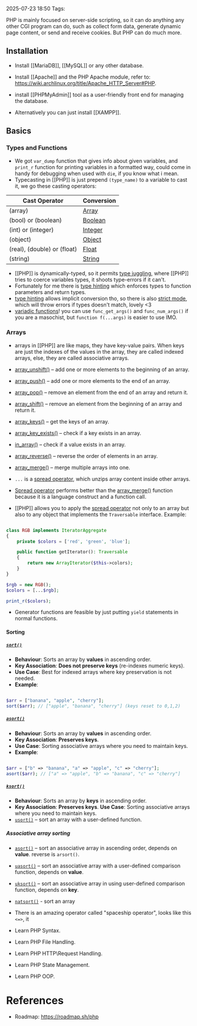 2025-07-23 18:50
Tags: 

PHP is mainly focused on server-side scripting, so it can do anything any other CGI program can do, such as collect form data, generate dynamic page content, or send and receive cookies. But PHP can do much more.

## Installation

-  Install [[MariaDB]], [[MySQL]] or any other database.  
- Install [[Apache]] and the PHP Apache module, refer to: https://wiki.archlinux.org/title/Apache_HTTP_Server#PHP.
- install [[PHPMyAdmin]] tool as a user-friendly front end for managing the database.

- Alternatively you can just install [[XAMPP]].

## Basics

### Types and Functions

- We got `var_dump` function that gives info about given variables, and `print_r` function for printing variables in a formatted way, could come in handy for debugging when used with `die`, if you know what i mean.
- Typecasting in [[PHP]] is just prepend `(type_name)` to a variable to cast it, we go these casting operators:

| Cast Operator               | Conversion                                                       |
| --------------------------- | ---------------------------------------------------------------- |
| (array)                     | [Array](https://www.phptutorial.net/php-tutorial/php-array/)     |
| (bool) or (boolean)         | [Boolean](https://www.phptutorial.net/php-tutorial/php-boolean/) |
| (int) or (integer)          | [Integer](https://www.phptutorial.net/php-tutorial/php-int/)     |
| (object)                    | [Object](https://www.phptutorial.net/php-oop/php-objects/)       |
| (real), (double) or (float) | [Float](https://www.phptutorial.net/php-tutorial/php-float/)     |
| (string)                    | [String](https://www.phptutorial.net/php-tutorial/php-string/)   |
- [[PHP]] is dynamically-typed, so it permits [type juggling](https://www.phptutorial.net/php-tutorial/php-type-juggling/), where [[PHP]] tries to coerce variables types, it shoots type-errors if it can't.
- Fortunately for me there is [type hinting](https://www.phptutorial.net/php-tutorial/php-type-hints/) which enforces types to function parameters and return types.
- [type hinting](https://www.phptutorial.net/php-tutorial/php-type-hints/) allows implicit conversion tho, so there is also [strict mode](https://www.phptutorial.net/php-tutorial/php-strict_types/), which will throw errors if types doesn't match, lovely <3 
- [variadic functions](https://www.phptutorial.net/php-tutorial/php-variadic-functions/)! you can use `func_get_args()` and `func_num_args()` if you are a masochist, but `function f(...args)` is easier to use IMO.

### Arrays
- arrays in [[PHP]] are like maps, they have key-value pairs. When keys are just the indexes of the values in the array, they are called indexed arrays, else, they are called associative arrays.

- [array_unshift()](https://www.phptutorial.net/php-tutorial/php-array_unshift/) – add one or more elements to the beginning of an array.
- [array_push()](https://www.phptutorial.net/php-tutorial/php-array_push/) – add one or more elements to the end of an array.
- [array_pop()](https://www.phptutorial.net/php-tutorial/php-array_pop/) – remove an element from the end of an array and return it.
- [array_shift()](https://www.phptutorial.net/php-tutorial/php-array_shift/) – remove an element from the beginning of an array and return it.
- [array_keys()](https://www.phptutorial.net/php-tutorial/php-array_keys/) – get the keys of an array.
- [array_key_exists()](https://www.phptutorial.net/php-tutorial/php-array_key_exists/) – check if a key exists in an array.
- [in_array()](https://www.phptutorial.net/php-tutorial/php-in_array/) – check if a value exists in an array.
- [array_reverse()](https://www.phptutorial.net/php-tutorial/php-array_reverse/) – reverse the order of elements in an array.
- [array_merge()](https://www.phptutorial.net/php-tutorial/php-array_merge/) – merge multiple arrays into one.

- `...` is a [spread operator](https://www.phptutorial.net/php-tutorial/php-spread-operator/), which unzips array content inside other arrays.
- [Spread operator](https://www.phptutorial.net/php-tutorial/php-spread-operator/) performs better than the [array_merge()](https://www.phptutorial.net/php-tutorial/php-array_merge/) function because it is a language construct and a function call.
- [[PHP]] allows you to apply the [spread operator](https://www.phptutorial.net/php-tutorial/php-spread-operator/) not only to an array but also to any object that implements the `Traversable` interface. Example:
```php

class RGB implements IteratorAggregate
{
    private $colors = ['red', 'green', 'blue'];

    public function getIterator(): Traversable
    {
        return new ArrayIterator($this->colors);
    }
}

$rgb = new RGB();
$colors = [...$rgb];

print_r($colors);

```
- Generator functions are feasible by just putting `yield` statements in normal functions.
#### Sorting

##### [`sort()`](https://www.php.net/manual/en/function.sort.php)

- **Behaviour**: Sorts an array by **values** in ascending order.
- **Key Association**: **Does not preserve keys** (re-indexes numeric keys).
- **Use Case**: Best for indexed arrays where key preservation is not needed.
- **Example**:
```php

$arr = ["banana", "apple", "cherry"];
sort($arr); // ["apple", "banana", "cherry"] (keys reset to 0,1,2)
```

##### [`asort()`](https://www.php.net/manual/en/function.asort.php)
- **Behaviour**: Sorts an array by **values** in ascending order.
- **Key Association**: **Preserves keys**.
- **Use Case**: Sorting associative arrays where you need to maintain keys.
- **Example**:
```php

$arr = ["b" => "banana", "a" => "apple", "c" => "cherry"];
asort($arr); // ["a" => "apple", "b" => "banana", "c" => "cherry"]
```

##### [`ksort()`](https://www.php.net/manual/en/function.ksort.php)
- **Behaviour**: Sorts an array by **keys** in ascending order. 
- **Key Association**: **Preserves keys**.
**Use Case**: Sorting associative arrays where you need to maintain keys.
- [`usort()`](https://www.php.net/manual/en/function.usort.php) – sort an array with a user-defined function.

##### Associative array sorting
- [`asort()`](https://www.php.net/manual/en/function.asort.php) – sort an associative array in ascending order, depends on **value**. reverse is `arsort()`.
- [`uasort()`](https://www.php.net/manual/en/function.uasort.php) – sort an associative array with a user-defined comparison function, depends on **value**.

- [`uksort()`](https://www.php.net/manual/en/function.uksort.php) – sort an associative array in using user-defined comparison function, depends on **key**.

- [`natsort()`](https://www.php.net/manual/en/function.natsort.php) - sort an array
- There is an amazing operator called "spaceship operator", looks like this `<=>`, it 

-  Learn PHP Syntax.
-  Learn PHP File Handling.
-  Learn PHP HTTP\Request Handling.
-  Learn PHP State Management.
-  Learn PHP OOP.


# References

- Roadmap: https://roadmap.sh/php